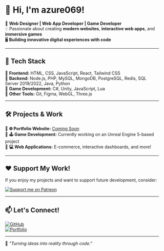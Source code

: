 # 👋 Hi, I'm azure069!

🎨 **Web Designer | Web App Developer | Game Developer**  
💡 Passionate about creating **modern websites**, **interactive web apps**, and **immersive games**  
🖥️ **Building innovative digital experiences with code**  

---

## 🚀 **Tech Stack**
🔹 **Frontend:** HTML, CSS, JavaScript, React, Tailwind CSS  
🔹 **Backend:** Node.js, PHP, MySQL, MongoDB, PostgreSQL, Redis, SQL Server 2019/2022, Java, Python  
🔹 **Game Development:** C#, Unity, JavaScript, Lua  
🔹 **Other Tools:** Git, Figma, WebGL, Three.js

---

## 🛠️ **Projects & Work**
🔹 **🌐 Portfolio Website:** [Coming Soon](#)  
🔹 **🕹️ Game Development:** Currently working on an Unreal Engine 5-based project  
🔹 **💻 Web Applications:** E-commerce, interactive dashboards, and more!

---

## ❤️ **Support My Work!**
If you enjoy my projects and want to support future development, consider:  

[![Support me on Patreon](https://img.shields.io/badge/Support-Patreon-orange.svg)](https://www.patreon.com/Azure069)

---

## 📫 **Let's Connect!**
[![GitHub](https://img.shields.io/badge/GitHub-Profile-blue?logo=github)](https://github.com/azure069)  
[![Portfolio](https://img.shields.io/badge/Portfolio-Website-black?logo=web)](#)  

---

🚀 _"Turning ideas into reality through code."_

